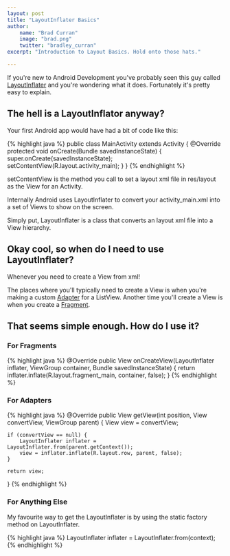 ```yaml
---
layout: post
title: "LayoutInflater Basics"
author: 
    name: "Brad Curran"
    image: "brad.png"
    twitter: "bradley_curran"
excerpt: "Introduction to Layout Basics. Hold onto those hats."

---
```

If you're new to Android Development you've probably seen this guy called [LayoutInflater](http://developer.android.com/reference/android/view/LayoutInflater.html) and you're wondering what it does. Fortunately it's pretty easy to explain. 

## The hell is a LayoutInflator anyway?

Your first Android app would have had a bit of code like this: 

{% highlight java %}
public class MainActivity extends Activity {
    @Override
    protected void onCreate(Bundle savedInstanceState) {
        super.onCreate(savedInstanceState);
        setContentView(R.layout.activity_main);
    }
}
{% endhighlight %}

setContentView is the method you call to set a layout xml file in res/layout as the View for an Activity. 

Internally Android uses LayoutInflater to convert your activity_main.xml into a set of Views to show on the screen. 

Simply put, LayoutInflater is a class that converts an layout xml file into a View hierarchy. 

## Okay cool, so when do I need to use LayoutInflater?  

Whenever you need to create a View from xml! 

The places where you'll typically need to create a View is when you're making a custom [Adapter](http://developer.android.com/reference/android/widget/Adapter.html) for a ListView. Another time you'll create a View is when you create a [Fragment](http://developer.android.com/guide/components/fragments.html). 

## That seems simple enough. How do I use it? 

### For Fragments

{% highlight java %}
@Override
public View onCreateView(LayoutInflater inflater, ViewGroup container, Bundle savedInstanceState) {
    return inflater.inflate(R.layout.fragment_main, container, false);
}
{% endhighlight %}

### For Adapters

{% highlight java %}
@Override
public View getView(int position, View convertView, ViewGroup parent) {
    View view = convertView;

    if (convertView == null) {
        LayoutInflater inflater = LayoutInflater.from(parent.getContext());
        view = inflater.inflate(R.layout.row, parent, false);
    }

    return view;
}
{% endhighlight %}

### For Anything Else

My favourite way to get the LayoutInflater is by using the static factory method on LayoutInflater. 

{% highlight java %}
LayoutInflater inflater = LayoutInflater.from(context);
{% endhighlight %}
